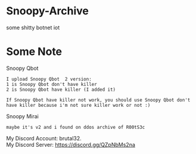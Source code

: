 # Snoopy-Archive
some shitty botnet iot<br />
# Some Note
Snoopy Qbot<br />
```
I upload Snoopy Qbot  2 version:
1 is Snoopy Qbot don't have killer
2 is Snoopy Qbot have killer (I added it)

If Snoopy Qbot have killer not work, you should use Snoopy Qbot don't have killer because i'm not sure killer work or not :)
```
Snoopy Mirai<br />
```
maybe it's v2 and i found on ddos archive of R00tS3c
```

My Discord Account: brutal32.<br />
My Discord Server: https://discord.gg/QZpNbMs2na<br />
